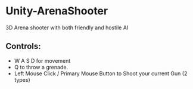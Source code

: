# Unity-ArenaShooter
3D Arena shooter with both friendly and hostile AI

## Controls:

* W A S D for movement
* Q to throw a grenade.
* Left Mouse Click / Primary Mouse Button to Shoot your current Gun (2 types)
